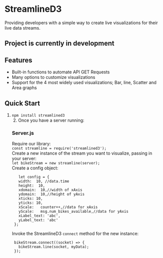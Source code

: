 # StreamlineD3
Providing developers with a simple way to create live visualizations for their live data streams.

## **Project is currently in development**

## Features
  * Built-in functions to automate API GET Requests
  * Many options to customize visualizations
  * Support for the 4 most widely used visualizations; Bar, line, Scatter and Area graphs
  
 
## Quick Start

  1. ```npm install streamlined3``` <br/>
  2. Once you have a server running: <br/>
  
     ### Server.js
     
     Require our library:<br/>
     ```const streamline = require('streamlined3');```<br/>
     Create a new instance of the stream you want to visualize, passing in your server:<br/>
     ```let bikeStream = new streamline(server);```<br/>
     Create a config object:<br/>
     
     ```
        let config = {
        width:  10, //data.time
        height:  10,
        xdomain:  10,//width of xAxis
        ydomain:  10,//height of yAxis
        xticks: 10,
        yticks: 10,
        xScale:   counter++,//data for xAxis
        yScale:   msg.num_bikes_available,//data for yAxis
        xLabel_text: 'abc',
        yLabel_text: 'abc'
      };
      ```
      
      Invoke the StreamlineD3 ```connect``` method for the new instance:<br/>
      
      ```
       bikeStream.connect((socket) => {
         bikeStream.line(socket, myData);
       });
